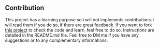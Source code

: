 ## Contribution

This project has a learning purpose so i will not implements contributions. I will read them if you do so, if there are great feedback. If you want to fork [this project](https://github.com/Vincent-Projects/todo_api) to check the code and learn, feel free to do so. Instructions are detailed in the README.md file. Feel free to DM me if you have any suggestions or to any complementary informations.
